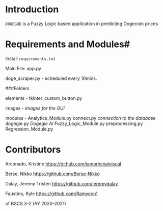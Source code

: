 # Introduction #

`DOGEGOE` is a Fuzzy Logic based application in predicting Dogecoin prices


# Requirements and Modules#

Install `requirements.txt`

Main File: app.py

doge_scraper.py - scheduled every 10mins.

###Folders

elements - tkinter_custom_button.py

images - *images for the GUI*

modules - Analytics_Module.py
	  connect.py		*connection to the database*
	  dogegie.py		*Dogegie AI*
	  Fuzzy_Logic_Module.py
	  preprocessing.py
	  Regression_Module.py
	  
# Contributors #

Arconado, Kristine 	https://github.com/iamoriginalvisual

Berse, Nikko	 	https://github.com/Berse-Nikko

Dalay, Jeremy Tristen	https://github.com/jeremydalay 

Faustino, Kyle		https://github.com/Ramyeon1

of BSCS 3-2 (AY 2020-2021)
